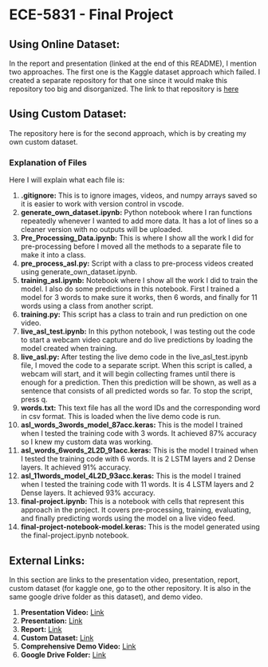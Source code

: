 # ECE-5831 - Final Project
## Using Online Dataset:
In the report and presentation (linked at the end of this README), I mention two approaches. The first one is the Kaggle dataset approach which failed. I created a separate repository for that one since it would make this repository too big and disorganized. The link to that repository is [here](https://github.com/hosman-1/ece5831-project-failed)

## Using Custom Dataset:
The repository here is for the second approach, which is by creating my own custom dataset.

### Explanation of Files
Here I will explain what each file is:
1. __.gitignore:__ This is to ignore images, videos, and numpy arrays saved so it is easier to work with version control in vscode.
2. __generate_own_dataset.ipynb:__ Python notebook where I ran functions repeatedly whenever I wanted to add more data. It has a lot of lines so a cleaner version with no outputs will be uploaded.
3. __Pre_Processing_Data.ipynb:__ This is where I show all the work I did for pre-processing before I moved all the methods to a separate file to make it into a class.
4. __pre_process_asl.py:__ Script with a class to pre-process videos created using generate_own_dataset.ipynb.
5. __training_asl.ipynb:__ Notebook where I show all the work I did to train the model. I also do some predictions in this notebook. First I trained a model for 3 words to make sure it works, then 6 words, and finally for 11 words using a class from another script.
6. __training.py:__ This script has a class to train and run prediction on one video.
7. __live_asl_test.ipynb:__ In this python notebook, I was testing out the code to start a webcam video capture and do live predictions by loading the model created when training.
8. __live_asl.py:__ After testing the live demo code in the live_asl_test.ipynb file, I moved the code to a separate script. When this script is called, a webcam will start, and it will begin collecting frames until there is enough for a prediction. Then this prediction will be shown, as well as a sentence that consists of all predicted words so far. To stop the script, press q.
9. __words.txt:__ This text file has all the word IDs and the corresponding word in csv format. This is loaded when the live demo code is run.
10. __asl_words_3words_model_87acc.keras:__ This is the model I trained when I tested the training code with 3 words. It achieved 87% accuracy so I knew my custom data was working.
11. __asl_words_6words_2L2D_91acc.keras:__ This is the model I trained when I tested the training code with 6 words. It is 2 LSTM layers and 2 Dense layers. It achieved 91% accuracy.
12. __asl_11words_model_4L2D_93acc.keras:__ This is the model I trained when I tested the training code with 11 words. It is 4 LSTM layers and 2 Dense layers. It achieved 93% accuracy.
13. __final-project.ipynb:__ This is a notebook with cells that represent this approach in the project. It covers pre-processing, training, evaluating, and finally predicting words using the model on a live video feed.
14. __final-project-notebook-model.keras:__ This is the model generated using the final-project.ipynb notebook.

## External Links:
In this section are links to the presentation video, presentation, report, custom dataset (for kaggle one, go to the other repository. It is also in the same google drive folder as this dataset), and demo video.
1. __Presentation Video:__ [Link](https://youtu.be/y3EGdE80u74)
2. __Presentation:__ [Link](https://docs.google.com/presentation/d/1QyfIuLRMbldTGwg5HuSDN_agdpczvv_djvZfGYrBI6w/edit?usp=sharing)
3. __Report:__ [Link](https://drive.google.com/file/d/1RItNzhd6pOQZ_gZghmhS16FXc6LV-2Ev/view?usp=sharing)
4. __Custom Dataset:__ [Link](https://drive.google.com/file/d/1xNfAH_7lifdN-dyBdPI3FScjSefWJvk0/view?usp=sharing)
5. __Comprehensive Demo Video:__ [Link](https://youtu.be/X_iXuet0y6E)
6. __Google Drive Folder:__ [Link](https://drive.google.com/drive/folders/1qWAlCqedrBtXhsuGGBNwXs2KApk9t1WF?usp=sharing)